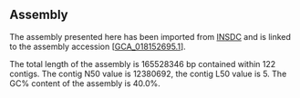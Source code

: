 **Assembly**
--------

The assembly presented here has been imported from [INSDC](http://www.insdc.org) and is linked to the assembly accession [[GCA\_018152695.1](http://www.ebi.ac.uk/ena/data/view/GCA_018152695.1)].

The total length of the assembly is 165528346 bp contained within 122 contigs.
The contig N50 value is 12380692, the contig L50 value is 5.
The GC% content of the assembly is 40.0%.

